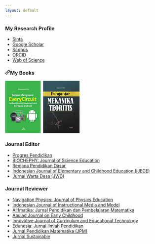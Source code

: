 ```yaml
---
layout: default
---
```


### My Research Profile
*   [Sinta](https://sinta.ristekbrin.go.id/authors/detail?id=6696223&view=overview)
*   [Google Scholar](https://scholar.google.com/citations?hl=en&user=SySbjMIAAAAJ)
*   [Scopus](https://www.scopus.com/authid/detail.uri?authorId=57216149063)
*   [ORCID](https://orcid.org/0000-0002-3954-5871)
*   [Web of Science](https://publons.com/researcher/2062708/muhammad-erfan/)

<h3><a id="user-content-small-image" class="anchor" aria-hidden="true" href="#small-image"><svg class="octicon octicon-link" viewBox="0 0 16 16" version="1.1" width="16" height="16" aria-hidden="true"><path fill-rule="evenodd" d="M7.775 3.275a.75.75 0 001.06 1.06l1.25-1.25a2 2 0 112.83 2.83l-2.5 2.5a2 2 0 01-2.83 0 .75.75 0 00-1.06 1.06 3.5 3.5 0 004.95 0l2.5-2.5a3.5 3.5 0 00-4.95-4.95l-1.25 1.25zm-4.69 9.64a2 2 0 010-2.83l2.5-2.5a2 2 0 012.83 0 .75.75 0 001.06-1.06 3.5 3.5 0 00-4.95 0l-2.5 2.5a3.5 3.5 0 004.95 4.95l1.25-1.25a.75.75 0 00-1.06-1.06l-1.25 1.25a2 2 0 01-2.83 0z"></path></svg></a>My Books</h3>
<p><a target="_blank" rel="noopener noreferrer" href="https://isbn.perpusnas.go.id/Account/SearchBuku?searchTxt=978-623-6829-56-1&searchCat=ISBN"><img src="https://github.com/muhammaderfan/erf.github.io/blob/master/assets/img/everycircuit_github.png" alt="Octocat" data-canonical-src="https://github.githubassets.com/images/icons/emoji/octocat.png" style="max-width:100%;"></a>&nbsp;&nbsp;<a target="_blank" rel="noopener noreferrer" href="https://isbn.perpusnas.go.id/Account/SearchBuku?searchTxt=978-623-317-130-4&searchCat=ISBN"><img src="https://github.com/muhammaderfan/erf.github.io/blob/master/assets/img/mekanika_github.png" alt="Octocat" data-canonical-src="https://github.githubassets.com/images/icons/emoji/octocat.png" style="max-width:100%;"></a></p>


### Journal Editor
*   [Progres Pendidikan](https://prospek.unram.ac.id/index.php/PROSPEK/about/editorialTeam)
*   [BIOCHEPHY: Journal of Science Education](http://journal.moripublishing.com/index.php/biochephy/about/editorialTeam)
*   [Renjana Pendidikan Dasar](https://prospek.unram.ac.id/index.php/renjana/about/editorialTeam)
*   [Indonesian Journal of Elementary and Childhood Education (IJECE)](https://journal.publication-center.com/index.php/ijece/about/editorialTeam)
*   [Jurnal Warta Desa (JWD)](https://www.jwd.unram.ac.id/index.php/jwd/about/editorialTeam)

### Journal Reviewer
*   [Navigation Physics: Journal of Physics Education](https://journal.unindra.ac.id/index.php/jpeu/about/displayMembership/54)
*   [Indonesian Journal of Instructional Media and Model](http://journal.univetbantara.ac.id/index.php/ijimm/index)
*   [Alifmatika: Jurnal Pendidikan dan Pembelajaran Matematika](https://journal.ibrahimy.ac.id/index.php/Alifmatika/Reviewers)
*   [Aaulad Journal on Early Childhood](https://aulad.org/index.php/aulad/about/displayMembership/4)
*   [Innovative Journal of Curriculum and Educational Technology](https://journal.unnes.ac.id/sju/index.php/ujet/ReviewerTeam)
*   [Edunesia: Jurnal Ilmiah Pendidikan](https://edunesia.org/index.php/edu/reviewer)
*   [Jurnal Pendidikan Matematika (JPM)](http://riset.unisma.ac.id/index.php/jpm/about/editorialTeam)
*   [Jurnal Sustainable](https://jurnal.lp2msasbabel.ac.id/index.php/sus/Reviewers)
